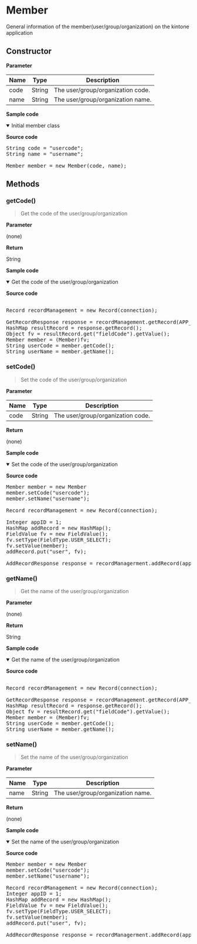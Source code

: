 # Member

General information of the member(user/group/organization) on the kintone application


## Constructor

**Parameter**

| Name| Type| Description |
| --- | --- | --- |
| code | String | The user/group/organization code.
| name | String | The user/group/organization name.

**Sample code**

<details class="tab-container" open>
<Summary>Initial member class</Summary>

<strong class="tab-name">Source code</strong>

<pre class="inline-code">
String code = "usercode";
String name = "username";

Member member = new Member(code, name);
</pre>

</details>

## Methods

### getCode()

> Get the code of the user/group/organization

**Parameter**

(none)

**Return**

String

**Sample code**

<details class="tab-container" open>
<Summary>Get the code of the user/group/organization</Summary>

<strong class="tab-name">Source code</strong>

<pre class="inline-code">

Record recordManagement = new Record(connection);

GetRecordResponse response = recordManagement.getRecord(APP_ID, id);
HashMap<String, FieldValue> resultRecord = response.getRecord();
Object fv = resultRecord.get("fieldCode").getValue();
Member member = (Member)fv;
String userCode = member.getCode();
String userName = member.getName();
</pre>

</details>

### setCode()

> Set the code of the user/group/organization

**Parameter**

| Name| Type| Description |
| --- | --- | --- |
| code | String | The user/group/organization code.

**Return**

(none)

**Sample code**

<details class="tab-container" open>
<Summary>Set the code of the user/group/organization</Summary>

<strong class="tab-name">Source code</strong>

<pre class="inline-code">
Member member = new Member
member.setCode("usercode");
member.setName("username");

Record recordManagement = new Record(connection);

Integer appID = 1;
HashMap<String, FieldValue> addRecord = new HashMap<String, FieldValue>();
FieldValue fv = new FieldValue();
fv.setType(FieldType.USER_SELECT);
fv.setValue(member);
addRecord.put("user", fv);

AddRecordResponse response = recordManagerment.addRecord(appID, addRecord);
</pre>

</details>


### getName()

> Get the name of the user/group/organization

**Parameter**

(none)

**Return**

String

**Sample code**

<details class="tab-container" open>
<Summary>Get the name of the user/group/organization</Summary>

<strong class="tab-name">Source code</strong>

<pre class="inline-code">

Record recordManagement = new Record(connection);

GetRecordResponse response = recordManagement.getRecord(APP_ID, id);
HashMap<String, com.cybozu.kintone.client.model.record.field.FieldValue> resultRecord = response.getRecord();
Object fv = resultRecord.get("fieldCode").getValue();
Member member = (Member)fv;
String userCode = member.getCode();
String userName = member.getName();
</pre>

</details>

### setName()

> Set the name of the user/group/organization

**Parameter**

| Name| Type| Description |
| --- | --- | --- |
| name | String | The user/group/organization name.

**Return**

(none)

**Sample code**

<details class="tab-container" open>
<Summary>Set the name of the user/group/organization</Summary>

<strong class="tab-name">Source code</strong>

<pre class="inline-code">
Member member = new Member
member.setCode("usercode");
member.setName("username");

Record recordManagement = new Record(connection);
Integer appID = 1;
HashMap<String, FieldValue> addRecord = new HashMap<String, FieldValue>();
FieldValue fv = new FieldValue();
fv.setType(FieldType.USER_SELECT);
fv.setValue(member);
addRecord.put("user", fv);

AddRecordResponse response = recordManagerment.addRecord(appID, addRecord);
</pre>

</details>
